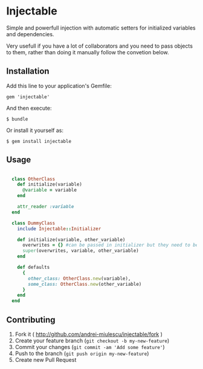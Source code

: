 # Injectable

Simple and powerfull injection with automatic setters for initialized variables and dependencies.

Very usefull if you have a lot of collaborators and you need to pass objects to them, rather than doing it manually follow the convetion below.

## Installation

Add this line to your application's Gemfile:

    gem 'injectable'

And then execute:

    $ bundle

Or install it yourself as:

    $ gem install injectable

## Usage

```ruby

  class OtherClass
    def initialize(variable)
      @variable = variable
    end

    attr_reader :variable
  end

  class DummyClass
    include Injectable::Initializer

    def initialize(variable, other_variable)
      overwrites = {} #can be passed in initializer but they need to be passed first to super or just pass an empty hash
      super(overwrites, variable, other_variable)
    end

    def defaults
      {
        other_class: OtherClass.new(variable),
        some_class: OtherClass.new(other_variable)
      }
    end
  end

```




## Contributing

1. Fork it ( http://github.com/andrei-miulescu/injectable/fork )
2. Create your feature branch (`git checkout -b my-new-feature`)
3. Commit your changes (`git commit -am 'Add some feature'`)
4. Push to the branch (`git push origin my-new-feature`)
5. Create new Pull Request
